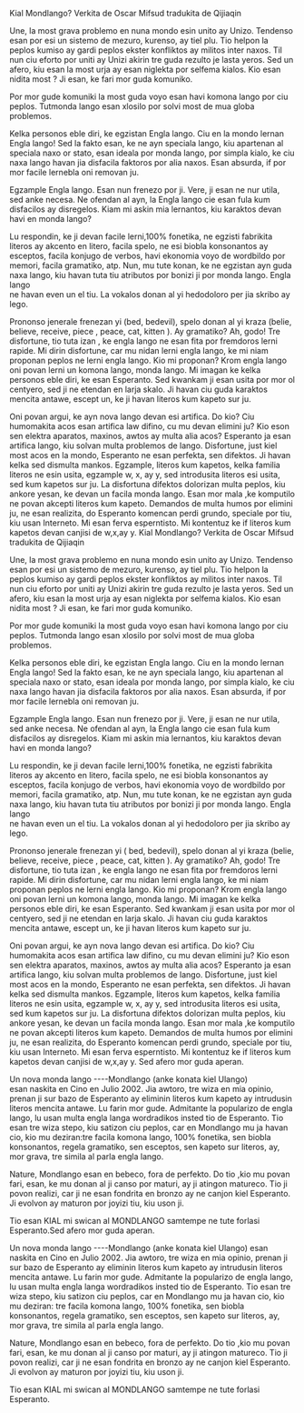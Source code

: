 Kial Mondlango?
Verkita de Oscar Mifsud    tradukita de Qijiaqin

Une, la most grava problemo  en nuna mondo esin unito ay Unizo.
Tendenso esan por esi un sistemo de mezuro, kurenso, ay tiel plu.
Tio helpon la peplos kumiso ay gardi peplos ekster konfliktos ay militos inter naxos.
Til nun ciu eforto por uniti ay Unizi akirin tre guda rezulto je lasta yeros.
Sed un afero, kiu esan la most urja ay esan niglekta por selfema kialos.
Kio esan nidita most ? Ji esan,  ke  fari mor guda komuniko.

Por mor gude komuniki la most guda voyo esan havi komona lango por ciu peplos.
Tutmonda lango esan xlosilo por solvi most de mua globa problemos.

Kelka personos eble diri, ke egzistan Engla lango.
Ciu en la mondo lernan Engla lango!
Sed la fakto esan, ke ne ayn speciala lango,
kiu apartenan al speciala naxo or stato, esan  ideala por monda lango,
por simpla kialo, ke ciu naxa lango havan jia disfacila faktoros por alia naxos.
Esan absurda, if por  mor facile lernebla oni removan ju.

Egzample Engla lango. Esan nun frenezo por ji.
Vere, ji esan ne nur utila, sed anke necesa.
Ne ofendan al ayn, la Engla lango cie esan fula kum disfacilos ay disregelos.
Kiam mi askin mia lernantos, kiu karaktos devan havi en monda lango?

Lu respondin, ke ji devan facile lerni,100% fonetika, ne egzisti fabrikita literos 
ay akcento en litero, facila spelo, ne esi biobla konsonantos ay esceptos, 
facila konjugo de verbos, havi ekonomia voyo de wordbildo por memori, 
facila gramatiko, atp. Nun, mu tute konan, ke  ne egzistan ayn guda naxa lango, 
kiu havan tuta tiu atributos por bonizi ji por monda lango. Engla lango  
ne havan even un el tiu. La vokalos donan al yi hedodoloro per jia skribo ay lego.

Prononso jenerale frenezan yi (bed, bedevil), spelo donan al yi kraza 
(belie, believe, receive, piece , peace, cat, kitten ).
Ay gramatiko? Ah, godo!
Tre disfortune, tio tuta izan , ke engla lango ne esan fita por fremdoros lerni rapide.
Mi dirin disfortune, car mu nidan lerni engla lango, ke mi niam proponan peplos ne lerni engla lango.
Kio mi proponan?
Krom engla lango oni povan lerni un komona lango, monda lango.
Mi imagan ke kelka personos eble diri, ke esan Esperanto.
Sed kwankam ji esan usita por mor ol centyero, 
sed ji ne etendan en larja skalo. Ji havan ciu guda karaktos mencita antawe,
escept un, ke ji havan literos kum kapeto sur ju.

Oni povan argui, ke ayn nova lango devan esi artifica.
Do kio?
Ciu humomakita acos esan artifica law difino, cu mu devan elimini ju?
Kio eson sen elektra aparatos, maxinos, awtos ay multa alia acos? 
Esperanto ja esan artifica lango, kiu solvan multa problemos de lango. 
Disfortune, just kiel most acos en la mondo, Esperanto ne esan perfekta, sen difektos.
Ji havan kelka sed dismulta mankos.
Egzample, literos kum kapetos, kelka familia literos ne esin usita,
egzample w, x, ay y, sed introdusita literos esi usita, sed kum kapetos sur ju.
La disfortuna difektos dolorizan multa peplos, kiu ankore  yesan, ke devan un facila monda lango.
Esan mor mala ,ke komputilo ne povan akcepti literos kum kapeto.
Demandos de multa humos por elimini ju, ne esan realizita, 
do Esperanto komencan perdi grundo, speciale por tiu, kiu usan Interneto.
Mi esan ferva esperntisto.
Mi kontentuz ke if literos kum kapetos devan canjisi de w,x,ay y.
Kial Mondlango?
Verkita de Oscar Mifsud    tradukita de Qijiaqin

Une, la most grava problemo  en nuna mondo esin unito ay Unizo.
Tendenso esan por esi un sistemo de mezuro, kurenso, ay tiel plu.
Tio helpon la peplos kumiso ay gardi peplos ekster konfliktos ay militos inter naxos.
Til nun ciu eforto por uniti ay Unizi akirin tre guda rezulto je lasta yeros.
Sed un afero, kiu esan la most urja ay esan niglekta por selfema kialos.
Kio esan nidita most ? Ji esan,  ke  fari mor guda komuniko.

Por mor gude komuniki la most guda voyo esan havi komona lango por ciu peplos.
Tutmonda lango esan xlosilo por solvi most de mua globa problemos.

Kelka personos eble diri, ke egzistan Engla lango.
Ciu en la mondo lernan Engla lango!
Sed la fakto esan, ke ne ayn speciala lango,
kiu apartenan al speciala naxo or stato, esan  ideala por monda lango,
por simpla kialo, ke ciu naxa lango havan jia disfacila faktoros por alia naxos.
Esan absurda, if por  mor facile lernebla oni removan ju.

Egzample Engla lango. Esan nun frenezo por ji.
Vere, ji esan ne nur utila, sed anke necesa.
Ne ofendan al ayn, la Engla lango cie esan fula kum disfacilos ay disregelos.
Kiam mi askin mia lernantos, kiu karaktos devan havi en monda lango?

Lu respondin, ke ji devan facile lerni,100% fonetika, ne egzisti fabrikita literos 
ay akcento en litero, facila spelo, ne esi biobla konsonantos ay esceptos, 
facila konjugo de verbos, havi ekonomia voyo de wordbildo por memori, 
facila gramatiko, atp. Nun, mu tute konan, ke  ne egzistan ayn guda naxa lango, 
kiu havan tuta tiu atributos por bonizi ji por monda lango. Engla lango  
ne havan even un el tiu. La vokalos donan al yi hedodoloro per jia skribo ay lego.

Prononso jenerale frenezan yi ( bed, bedevil), spelo donan al yi kraza 
(belie, believe, receive, piece , peace, cat, kitten ).
Ay gramatiko? Ah, godo!
Tre disfortune, tio tuta izan , ke engla lango ne esan fita por fremdoros lerni rapide.
Mi dirin disfortune, car mu nidan lerni engla lango, ke mi niam proponan peplos ne lerni engla lango.
Kio mi proponan?
Krom engla lango oni povan lerni un komona lango, monda lango.
Mi imagan ke kelka personos eble diri, ke esan Esperanto.
Sed kwankam ji esan usita por mor ol centyero, 
sed ji ne etendan en larja skalo. Ji havan ciu guda karaktos mencita antawe,
escept un, ke ji havan literos kum kapeto sur ju.

Oni povan argui, ke ayn nova lango devan esi artifica.
Do kio?
Ciu humomakita acos esan artifica law difino, cu mu devan elimini ju?
Kio eson sen elektra aparatos, maxinos, awtos ay multa alia acos? 
Esperanto ja esan artifica lango, kiu solvan multa problemos de lango. 
Disfortune, just kiel most acos en la mondo, Esperanto ne esan perfekta, sen difektos.
Ji havan kelka sed dismulta mankos.
Egzample, literos kum kapetos, kelka familia literos ne esin usita,
egzample w, x, ay y, sed introdusita literos esi usita, sed kum kapetos sur ju.
La disfortuna difektos dolorizan multa peplos, kiu ankore  yesan, ke devan un facila monda lango.
Esan mor mala ,ke komputilo ne povan akcepti literos kum kapeto.
Demandos de multa humos por elimini ju, ne esan realizita, 
do Esperanto komencan perdi grundo, speciale por tiu, kiu usan Interneto.
Mi esan ferva esperntisto.
Mi kontentuz ke if literos kum kapetos devan canjisi de w,x,ay y.
Sed afero mor guda  aperan.

Un nova monda lango ----Mondlango (anke konata kiel Ulango)  
esan naskita en Cino en Julio 2002.
Jia awtoro, tre wiza en mia opinio,
prenan ji sur bazo de Esperanto ay eliminin literos kum kapeto 
ay intrudusin literos mencita antawe.
Lu farin mor gude.
Admitante la popularizo de engla lango, lu usan multa engla langa 
wordradikos insted tio de Esperanto.
Tio esan tre wiza stepo, kiu satizon ciu peplos,
car en Mondlango mu ja havan cio, kio mu deziran:tre facila komona lango,
100% fonetika, sen biobla konsonantos, regela gramatiko, sen esceptos,
sen kapeto sur literos, ay, mor grava, tre simila al parla engla lango.

Nature, Mondlango esan en bebeco, fora de perfekto.
Do tio ,kio  mu povan fari, esan, ke mu donan al ji canso por maturi, ay ji atingon matureco.
Tio ji povon realizi, car ji ne esan fondrita en bronzo ay ne canjon kiel Esperanto.
Ji evolvon ay maturon por joyizi tiu, kiu uson ji.

Tio esan KIAL mi swican al MONDLANGO samtempe ne tute forlasi Esperanto.Sed afero mor guda  aperan.

Un nova monda lango ----Mondlango (anke konata kiel Ulango) esan naskita en Cino en Julio 2002.
Jia awtoro, tre wiza en mia opinio, prenan ji sur bazo de Esperanto
ay eliminin literos kum kapeto ay intrudusin literos mencita antawe.
Lu farin mor gude.
Admitante la popularizo de engla lango, lu usan multa engla langa wordradikos insted tio de Esperanto.
Tio esan tre wiza stepo, kiu satizon ciu peplos,
car en Mondlango mu ja havan cio, kio mu deziran: tre facila komona lango,
100% fonetika, sen biobla konsonantos, regela gramatiko, sen esceptos,
sen kapeto sur literos, ay, mor grava, tre simila al parla engla lango.

Nature, Mondlango esan en bebeco, fora de perfekto.
Do tio ,kio  mu povan fari, esan, ke mu donan al ji canso por maturi, ay ji atingon matureco.
Tio ji povon realizi, car ji ne esan fondrita en bronzo ay ne canjon kiel Esperanto.
Ji evolvon ay maturon por joyizi tiu, kiu uson ji.

Tio esan KIAL mi swican al MONDLANGO samtempe ne tute forlasi Esperanto.

